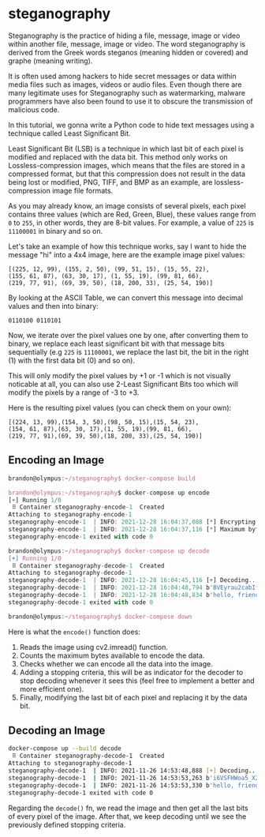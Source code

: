# steganography

Steganography is the practice of hiding a file, message, image or video within another file, message, image or video. The word steganography is derived from the Greek words steganos (meaning hidden or covered) and graphe (meaning writing).

It is often used among hackers to hide secret messages or data within media files such as images, videos or audio files. Even though there are many legitimate uses for Steganography such as watermarking, malware programmers have also been found to use it to obscure the transmission of malicious code.

In this tutorial, we gonna write a Python code to hide text messages using a technique called Least Significant Bit.

Least Significant Bit (LSB) is a technique in which last bit of each pixel is modified and replaced with the data bit. This method only works on Lossless-compression images, which means that the files are stored in a compressed format, but that this compression does not result in the data being lost or modified, PNG, TIFF, and BMP as an example, are lossless-compression image file formats.

As you may already know, an image consists of several pixels, each pixel contains three values (which are Red, Green, Blue), these values range from `0` to `255`, in other words, they are 8-bit values. For example, a value of `225` is `11100001` in binary and so on.

Let's take an example of how this technique works, say I want to hide the message "hi" into a 4x4 image, here are the example image pixel values:

```
[(225, 12, 99), (155, 2, 50), (99, 51, 15), (15, 55, 22),
(155, 61, 87), (63, 30, 17), (1, 55, 19), (99, 81, 66),
(219, 77, 91), (69, 39, 50), (18, 200, 33), (25, 54, 190)]
```

By looking at the ASCII Table, we can convert this message into decimal values and then into binary:

```
0110100 0110101
```

Now, we iterate over the pixel values one by one, after converting them to binary, we replace each least significant bit with that message bits sequentially (e.g `225` is `11100001`, we replace the last bit, the bit in the right (1) with the first data bit (0) and so on).

This will only modify the pixel values by +1 or -1 which is not visually noticable at all, you can also use 2-Least Significant Bits too which will modify the pixels by a range of -3 to +3.

Here is the resulting pixel values (you can check them on your own):

```
[(224, 13, 99),(154, 3, 50),(98, 50, 15),(15, 54, 23),
(154, 61, 87),(63, 30, 17),(1, 55, 19),(99, 81, 66),
(219, 77, 91),(69, 39, 50),(18, 200, 33),(25, 54, 190)]
```

## Encoding an Image

```typescript
brandon@olympus:~/steganography$ docker-compose build

brandon@olympus:~/steganography$ docker-compose up encode
[+] Running 1/0
 ⠿ Container steganography-encode-1  Created                                                                                                                  0.0s
Attaching to steganography-encode-1
steganography-encode-1  | INFO: 2021-12-28 16:04:37,088 [*] Encrypting & Encoding data...
steganography-encode-1  | INFO: 2021-12-28 16:04:37,116 [*] Maximum bytes to encode: 524505
steganography-encode-1 exited with code 0

brandon@olympus:~/steganography$ docker-compose up decode
[+] Running 1/0
 ⠿ Container steganography-decode-1  Created                                                                                                                  0.0s
Attaching to steganography-decode-1
steganography-decode-1  | INFO: 2021-12-28 16:04:45,116 [+] Decoding...
steganography-decode-1  | INFO: 2021-12-28 16:04:48,794 b'BVEyrau2cabIfpM5XgOx8YiVnlFmjZlaroeW--f1GM8='
steganography-decode-1  | INFO: 2021-12-28 16:04:48,834 b'hello, friend.__'
steganography-decode-1 exited with code 0

brandon@olympus:~/steganography$ docker-compose down
```

Here is what the `encode()` function does:

1. Reads the image using cv2.imread() function.
2. Counts the maximum bytes available to encode the data.
3. Checks whether we can encode all the data into the image.
4. Adding a stopping criteria, this will be as indicator for the decoder to stop decoding whenever it sees this (feel free to implement a better and more efficient one).
5. Finally, modifying the last bit of each pixel and replacing it by the data bit.

## Decoding an Image

```bash
docker-compose up --build decode
 ⠿ Container steganography-decode-1  Created                                                                                             0.0s
Attaching to steganography-decode-1
steganography-decode-1  | INFO: 2021-11-26 14:53:48,888 [+] Decoding...
steganography-decode-1  | INFO: 2021-11-26 14:53:53,263 b'i6VSFHWoa5_X2ZSDvu_H9_m2Nn0ZIsh56TodhIw6ESI='
steganography-decode-1  | INFO: 2021-11-26 14:53:53,330 b'hello, friend.__'
steganography-decode-1 exited with code 0
```

Regarding the `decode()` fn, we read the image and then get all the last bits of every pixel of the image. After that, we keep decoding until we see the previously defined stopping criteria.

